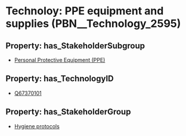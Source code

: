 # Technoloy: __PPE equipment and supplies__ (PBN__Technology_2595)

## Property: has_StakeholderSubgroup

* [Personal Protective Equipment (PPE)](PBN__TechSubgroup_58)

## Property: has_TechnologyID

* [Q67370101](Q67370101)

## Property: has_StakeholderGroup

* [Hygiene protocols](PBN__TechGroup_9)

